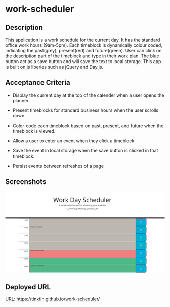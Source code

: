 # work-scheduler

## Description
This application is a work schedule for the current day. It has the standard office work hours (9am-5pm). Each timeblock is dynamically colour coded, indicating the past(grey), present(red) and future(green). User can click on the description part of the timeblock and type in their work plan. The blue button act as a save button and will save the text to local storage. This app is built on js liberies such as jQuery and Day.js.

## Acceptance Criteria
* Display the current day at the top of the calender when a user opens the planner.
 
* Present timeblocks for standard business hours when the user scrolls down.
 
* Color-code each timeblock based on past, present, and future when the timeblock is viewed.
 
* Allow a user to enter an event when they click a timeblock

* Save the event in local storage when the save button is clicked in that timeblock.

* Persist events between refreshes of a page

## Screenshots
![](./screenshots/ws1.png "front image of app")

## Deployed URL
URL: https://tinxtin.github.io/work-scheduler/ 